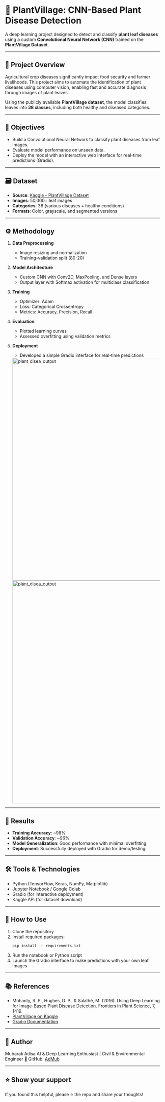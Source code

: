 # 🌿 PlantVillage: CNN-Based Plant Disease Detection

A deep learning project designed to detect and classify **plant leaf diseases** using a custom **Convolutional Neural Network (CNN)** trained on the **PlantVillage Dataset**.

---

## 📌 Project Overview

Agricultural crop diseases significantly impact food security and farmer livelihoods. This project aims to automate the identification of plant diseases using computer vision, enabling fast and accurate diagnosis through images of plant leaves.

Using the publicly available **PlantVillage dataset**, the model classifies leaves into **38 classes**, including both healthy and diseased categories.

---

## 🎯 Objectives

- Build a Convolutional Neural Network to classify plant diseases from leaf images.
- Evaluate model performance on unseen data.
- Deploy the model with an interactive web interface for real-time predictions (Gradio).

---

## 🗃️ Dataset

- **Source**: [Kaggle - PlantVillage Dataset](https://www.kaggle.com/datasets/abdallahalidev/plantvillage-dataset)
- **Images**: 50,000+ leaf images
- **Categories**: 38 (various diseases + healthy conditions)
- **Formats**: Color, grayscale, and segmented versions

---

## ⚙️ Methodology

1. **Data Preprocessing**
   - Image resizing and normalization
   - Training-validation split (80-20)

2. **Model Architecture**
   - Custom CNN with Conv2D, MaxPooling, and Dense layers
   - Output layer with Softmax activation for multiclass classification

3. **Training**
   - Optimizer: Adam
   - Loss: Categorical Crossentropy
   - Metrics: Accuracy, Precision, Recall

4. **Evaluation**
   - Plotted learning curves
   - Assessed overfitting using validation metrics

5. **Deployment**
   - Developed a simple Gradio interface for real-time predictions
   <img width="722" alt="plant_disea_output" src="https://github.com/user-attachments/assets/964662f6-602b-402f-ae5d-a436fc3e7d16" />
   <img width="722" alt="plant_disea_output" src="https://github.com/user-attachments/assets/5cfbfd19-552a-4e20-8e91-c9ac82a8acc4" />




---

## 🧪 Results

- **Training Accuracy**: ~98%  
- **Validation Accuracy**: ~96%  
- **Model Generalization**: Good performance with minimal overfitting
- **Deployment**: Successfully deployed with Gradio for demo/testing

---

## 🛠️ Tools & Technologies

- Python (TensorFlow, Keras, NumPy, Matplotlib)
- Jupyter Notebook / Google Colab
- Gradio (for interactive deployment)
- Kaggle API (for dataset download)

---

## 🚀 How to Use

1. Clone the repository
2. Install required packages:
   ```bash
   pip install -r requirements.txt
   ```
3. Run the notebook or Python script
4. Launch the Gradio interface to make predictions with your own leaf images

---

## 📚 References

- Mohanty, S. P., Hughes, D. P., & Salathé, M. (2016). Using Deep Learning for Image-Based Plant Disease Detection. Frontiers in Plant Science, 7, 1419.
- [PlantVillage on Kaggle](https://www.kaggle.com/datasets/abdallahalidev/plantvillage-dataset)
- [Gradio Documentation](https://www.gradio.app/)

---

## 👤 Author
Mubarak Adisa
AI & Deep Learning Enthusiast | Civil & Environmental Engineer
🔗 GitHub: [AdMub](https://github.com/AdMub)

---

## ⭐️ Show your support
If you found this helpful, please ⭐️ the repo and share your thoughts!
